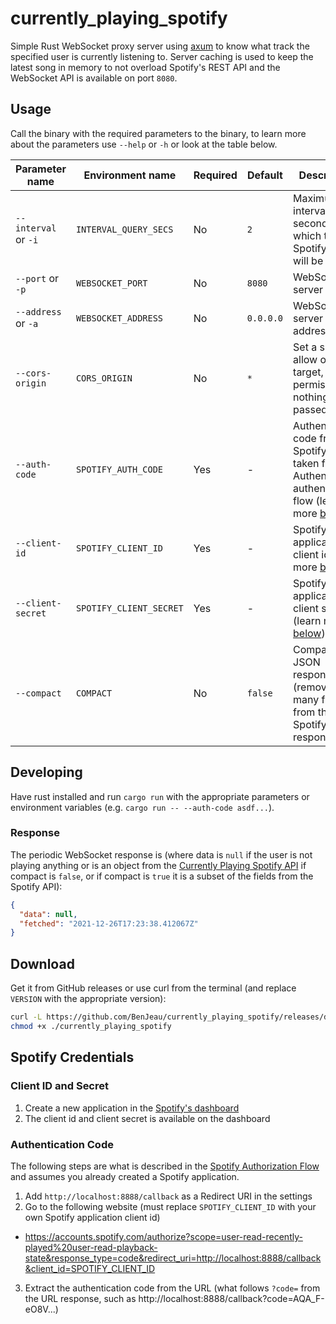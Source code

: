 # currently_playing_spotify

Simple Rust WebSocket proxy server using [axum](https://crates.io/crates/axum) to know what track the specified user is currently listening to. Server caching is used to keep the latest song in memory to not overload Spotify's REST API and the WebSocket API is available on port `8080`.

## Usage

Call the binary with the required parameters to the binary, to learn more about the parameters use `--help` or `-h` or look at the table below. 

| Parameter name       | Environment name        | Required | Default   | Description                                                                                                                            |
| -------------------- | ----------------------- | -------- | --------- | -------------------------------------------------------------------------------------------------------------------------------------- |
| `--interval` or `-i` | `INTERVAL_QUERY_SECS`   | No       | `2`       | Maximum interval in seconds which the Spotify API will be called                                                                       |
| `--port` or `-p`     | `WEBSOCKET_PORT`        | No       | `8080`    | WebSocket server port                                                                                                                  |
| `--address` or `-a`  | `WEBSOCKET_ADDRESS`     | No       | `0.0.0.0` | WebSocket server address                                                                                                               |
| `--cors-origin`      | `CORS_ORIGIN`           | No       | `*`       | Set a single allow origin target, permissive if nothing is passed                                                                      |
| `--auth-code`        | `SPOTIFY_AUTH_CODE`     | Yes      | -         | Authentication code from the Spotify user taken from the Authentication authentication flow (learn more [below](#authentication-code)) |
| `--client-id`        | `SPOTIFY_CLIENT_ID`     | Yes      | -         | Spotify application client id (learn more [below](#client-id-and-secret))                                                              |
| `--client-secret`    | `SPOTIFY_CLIENT_SECRET` | Yes      | -         | Spotify application client secret (learn more [below](#client-id-and-secret))                                                          |
| `--compact`          | `COMPACT`               | No       | `false`   | Compacts the JSON response (removes many fields from the Spotify response)                                                             |

## Developing

Have rust installed and run `cargo run` with the appropriate parameters or environment variables (e.g. `cargo run -- --auth-code asdf...`).

### Response

The periodic WebSocket response is (where data is `null` if the user is not playing anything or is an object from the [Currently Playing Spotify API](https://developer.spotify.com/documentation/web-api/reference/#/operations/get-the-users-currently-playing-track) if compact is `false`, or if compact is `true` it is a subset of the fields from the Spotify API):

```json
{
  "data": null,
  "fetched": "2021-12-26T17:23:38.412067Z"
}
```

## Download

Get it from GitHub releases or use curl from the terminal (and replace `VERSION` with the appropriate version):

```sh
curl -L https://github.com/BenJeau/currently_playing_spotify/releases/download/VERSION/currently_playing_spotify --output ./currently_playing_spotify
chmod +x ./currently_playing_spotify
```

## Spotify Credentials

### Client ID and Secret

1. Create a new application in the [Spotify's dashboard](https://developer.spotify.com/dashboard/)
2. The client id and client secret is available on the dashboard

### Authentication Code

The following steps are what is described in the [Spotify Authorization Flow](https://developer.spotify.com/documentation/general/guides/authorization/code-flow/) and assumes you already created a Spotify application.

1. Add `http://localhost:8888/callback` as a Redirect URI in the settings
2. Go to the following website (must replace `SPOTIFY_CLIENT_ID` with your own Spotify application client id)
  * https://accounts.spotify.com/authorize?scope=user-read-recently-played%20user-read-playback-state&response_type=code&redirect_uri=http://localhost:8888/callback&client_id=SPOTIFY_CLIENT_ID
3. Extract the authentication code from the URL (what follows `?code=` from the URL response, such as http://localhost:8888/callback?code=AQA_F-eO8V...)

